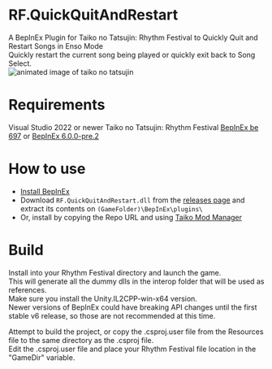 # RF.QuickQuitAndRestart
 A BepInEx Plugin for Taiko no Tatsujin: Rhythm Festival to Quickly Quit and Restart Songs in Enso Mode  
 Quickly restart the current song being played or quickly exit back to Song Select.  
 ![animated image of taiko no tatsujin](https://i.imgur.com/oNq2K32.gif)  
 
# Requirements
 Visual Studio 2022 or newer
 Taiko no Tatsujin: Rhythm Festival
 [BepInEx be 697](https://builds.bepinex.dev/projects/bepinex_be) or [BepInEx 6.0.0-pre.2](https://github.com/BepInEx/BepInEx/releases/tag/v6.0.0-pre.2)

# How to use

- [Install BepInEx](https://docs.bepinex.dev/articles/user_guide/installation/index.html)  
- Download `RF.QuickQuitAndRestart.dll` from the [releases page](https://github.com/Renzo904/TekaTeka/releases) and extract its contents on `(GameFolder)\BepInEx\plugins\`  
- Or, install by copying the Repo URL and using [Taiko Mod Manager](https://github.com/cainan-c/TaikoModManager)  


# Build
 Install  into your Rhythm Festival directory and launch the game.\
 This will generate all the dummy dlls in the interop folder that will be used as references.\
 Make sure you install the Unity.IL2CPP-win-x64 version.\
 Newer versions of BepInEx could have breaking API changes until the first stable v6 release, so those are not recommended at this time.
 
 Attempt to build the project, or copy the .csproj.user file from the Resources file to the same directory as the .csproj file.\
 Edit the .csproj.user file and place your Rhythm Festival file location in the "GameDir" variable.
